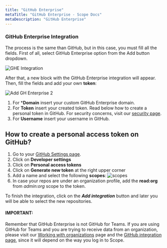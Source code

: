 ```yaml
---
title: "GitHub Enterprise"
metaTitle: "GitHub Enterprise - Scope Docs"
metaDescription: "GitHub Enterprise"
---
```


### GitHub Enterprise Integration

The process is the same than GitHub, but in this case, you must fill all the fields. First of all, select GitHub Enterprise option from the Add button dropdown.

![GHE Integration](https://user-images.githubusercontent.com/48650098/81797705-7187e180-950f-11ea-92f0-ba790f5130ad.png)

After that, a new block with the GitHub Enterprise integration will appear. Then, fill the fields and add your own **token**:

![Add GH Enterprise 2](https://user-images.githubusercontent.com/48650098/81797762-7fd5fd80-950f-11ea-8292-1e39e811accc.png)

1. For ***Domain** insert your custom GitHub Enterprise domain.
2. For **Token** insert your created token. Read below how to create a personal token in GitHub. For security concerns, visit our [security page](https://docs.scope.ink/company-information/7-security "security page").
3. For **Username** insert your username in GitHub.

## How to create a personal access token on GitHub?

1. Go to your [GitHub Settings page](https://github.com/settings/profile).
2. Click on **Developer settings**
3. Click on **Personal access tokens**
4. Click on **Generate new token** at the right upper corner
5. Add a name and select the following **scopes**:
![scopes](https://user-images.githubusercontent.com/48650098/81051126-7e7a5480-8ec1-11ea-876b-c88eb45b440a.png)
6. In case your repos are under an organization profile, add the **read:org** from *admin:org* scope to the token.

To finish the integration, click on the ***Add integration*** button and later you will be able to select the new repositories.

#### IMPORTANT: 

Remember that GitHub Enterprise is not GitHub for Teams. If you are using GitHub for Teams and you are trying to receive data from an organization, please visit our [Working with organizations](https://docs.scope.ink/starting-with-scope/6-working-with-organizations "Working with organizations") page and the [GitHub integration page](https://docs.scope.ink/integrations/1-github), since it will depend on the way you log in to Scope.